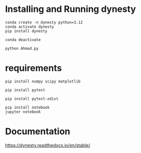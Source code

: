 # Installing and Running dynesty
```
conda create -n dynesty python=3.12
conda activate dynesty
pip install dynesty
```
```
conda deactivate
```
```
python Ahmad.py
```
# requirements

```
pip install numpy scipy matplotlib
```
```
pip install pytest
```
```
pip install pytest-xdist
```
```
pip install notebook
jupyter notebook
```
# Documentation
https://dynesty.readthedocs.io/en/stable/

